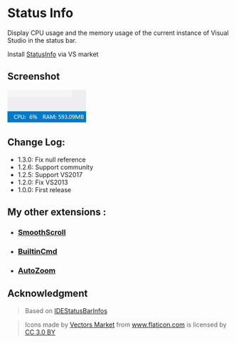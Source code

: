 ﻿# Status Info

Display CPU usage and the memory usage of the current instance of Visual Studio in the status bar.

Install [StatusInfo](https://marketplace.visualstudio.com/items?itemName=lkytal.StatusInfo) via VS market

## Screenshot

![ScreenShot](Resources/info.png)

## Change Log:

* 1.3.0: Fix null reference
* 1.2.6: Support community
* 1.2.5: Support VS2017
* 1.2.0: Fix VS2013
* 1.0.0: First release

## My other extensions :

- ### [SmoothScroll](https://marketplace.visualstudio.com/items?itemName=lkytal.SmoothScroll)
- ### [BuiltinCmd](https://marketplace.visualstudio.com/items?itemName=lkytal.BuiltinCmd)
- ### [AutoZoom](https://marketplace.visualstudio.com/items?itemName=lkytal.AutoZoom)

## Acknowledgment

> Based on [IDEStatusBarInfos](https://visualstudiogallery.msdn.microsoft.com/4becefef-6915-4fdb-ad46-296ef285c279)

> <div>Icons made by <a href="https://www.flaticon.com/authors/vectors-market" title="Vectors Market">Vectors Market</a> from <a href="https://www.flaticon.com" title="Flaticon">www.flaticon.com</a> is licensed by <a href="https://creativecommons.org/licenses/by/3.0/" title="Creative Commons BY 3.0" target="_blank">CC 3.0 BY</a></div>

